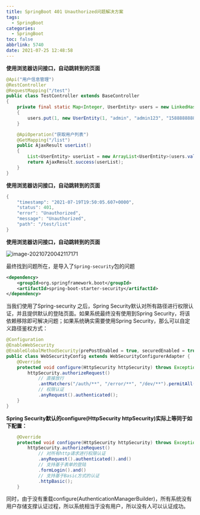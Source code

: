```yaml
---
title: SpringBoot 401 Unauthorized问题解决方案
tags:
  - SpringBoot
categories:
  - SpringBoot
toc: false
abbrlink: 5740
date: 2021-07-25 12:48:58
---
```




**使用浏览器访问接口，自动跳转到的页面**

<!--more-->

```java
@Api("用户信息管理")
@RestController
@RequestMapping("/test")
public class TestController extends BaseController
{
    private final static Map<Integer, UserEntity> users = new LinkedHashMap<Integer, UserEntity>();
    {
        users.put(1, new UserEntity(1, "admin", "admin123", "15888888888"));
    }

    @ApiOperation("获取用户列表")
    @GetMapping("/list")
    public AjaxResult userList()
    {
        List<UserEntity> userList = new ArrayList<UserEntity>(users.values());
        return AjaxResult.success(userList);
    }
}
```

**使用浏览器访问接口，自动跳转到的页面**

```java
{
    "timestamp": "2021-07-19T19:50:05.607+0000",
    "status": 401,
    "error": "Unauthorized",
    "message": "Unauthorized",
    "path": "/test/list"
}
```

**使用浏览器访问接口，自动跳转到的页面**

![image-20210720042117171](https://cdn.jsdelivr.net/gh/liuhuanhuan963019/blogPicture/md_photos/SpringBoot401%E9%97%AE%E9%A2%98.png)

最终找到问题所在，是导入了`Spring-security`包的问题

```xml
<dependency>
    <groupId>org.springframework.boot</groupId>
    <artifactId>spring-boot-starter-security</artifactId>
</dependency>
```

当我们使用了Spring-security 之后，Spring Security默认对所有路径进行权限认证，并且提供默认的登陆页面。如果系统最终没有使用到Spring Security，将该依赖移除即可解决问题；如果系统确实需要使用Spring Security，那么可以自定义路径鉴权方式：

```java
@Configuration
@EnableWebSecurity
@EnableGlobalMethodSecurity(prePostEnabled = true, securedEnabled = true)
public class WebSecurityConfig extends WebSecurityConfigurerAdapter {
    @Override
    protected void configure(HttpSecurity httpSecurity) throws Exception {
        httpSecurity.authorizeRequest()              
            // 直接放行
            .antMatchers("/auth/**", "/error/**", "/dev/**").permitAll()
            // 权限认证
            .anyRequest().authenticated();
    }
}

```

**Spring Security默认的configure(HttpSecurity httpSecurity)实际上等同于如下配置：**

```java
    @Override
    protected void configure(HttpSecurity httpSecurity) throws Exception {
        httpSecurity.authorizeRequest()
            // 对所有http请求进行权限认证
            .anyRequest().authenticated().and()
            // 支持基于表单的登陆
            .formLogin().and()
            // 支持基于Basic方式的认证
            .httpBasic();
    }
```

同时，由于没有重载configure(AuthenticationManagerBuilder)，所有系统没有用户存储支撑认证过程，所以系统相当于没有用户，所以没有人可以认证成功。
